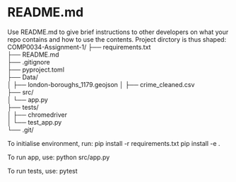 # README.md

Use README.md to give brief instructions to other developers on what your repo contains and how to use the contents.
Project dirctory is thus shaped: 
COMP0034-Assignment-1/
├── requirements.txt         
├── README.md                
├── .gitignore               
├── pyproject.toml          
├── Data/                   
│   ├── london-boroughs_1179.geojson
│   ├── crime_cleaned.csv         
├── src/                      
│   └── app.py                
├── tests/                    
│   ├── chromedriver          
│   └── test_app.py          
└── .git/                   

To initialise environment, run:
pip install -r requirements.txt
pip install -e .

To run app, use:
python src/app.py

To run tests, use:
pytest



